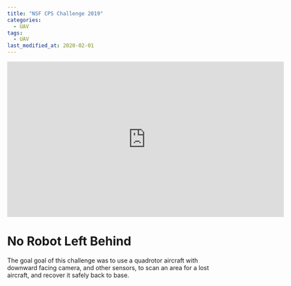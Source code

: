 ```yaml
---
title: "NSF CPS Challenge 2019"
categories:
  - UAV
tags:
  - UAV
last_modified_at: 2020-02-01
---
```


<div class="embed-responsive embed-responsive-16by9">
  <iframe width="640" height="360" src="https://youtu.be/CGsuz2FS68g" frameborder="0" allowfullscreen></iframe>
</div>

# No Robot Left Behind

The goal goal of this challenge was to use a quadrotor aircraft with downward facing camera, and other sensors, to scan an area for a lost aircraft, and recover it safely back to base.
